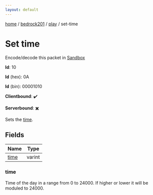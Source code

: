 ```yaml
---
layout: default
---
```


[home](/)  /  [bedrock201](/protocol/bedrock201)  /  [play](/protocol/bedrock201/play)  /  set-time

# Set time

Encode/decode this packet in [Sandbox](../../../sandbox/bedrock201#Play.SetTime)

**Id**: 10

**Id** (hex): 0A

**Id** (bin): 00001010

**Clientbound**: ✔️

**Serverbound**: ✖️

Sets the [time](http://minecraft.gamepedia.com/Day-night_cycle).

## Fields

Name | Type
---|---
[time](#time) | varint

### time

Time of the day in a range from 0 to 24000. If higher or lower it will be moduled to 24000.
